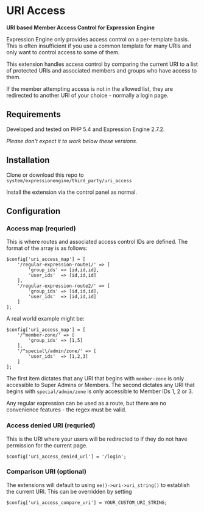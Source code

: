 URI Access
==========

__URI based Member Access Control for Expression Engine__

Expression Engine only provides access control on a per-template basis. This is
often insufficient if you use a common template for many URIs and only want to
control access to some of them.

This extension handles access control by comparing the current URI to a list of
protected URIs and associated members and groups who have access to them.

If the member attempting access is not in the allowed list, they are redirected
to another URI of your choice - normally a login page.

## Requirements

Developed and tested on PHP 5.4 and Expression Engine 2.7.2.

*Please don't expect it to work below these versions.*

## Installation

Clone or download this repo to `system/expressionengine/third_party/uri_access`

Install the extension via the control panel as normal.

## Configuration

### Access map (requried)

This is where routes and associated access control IDs are defined. The format
of the array is as follows:

    $config['uri_access_map'] = [
        '/regular-expression-route1/' => [
            'group_ids' => [id,id,id],
            'user_ids'  => [id,id,id]
        ],
        '/regular-expression-route2/' => [
            'group_ids' => [id,id,id],
            'user_ids'  => [id,id,id]
        ]
    ];

A real world example might be:

    $config['uri_access_map'] = [
        '/^member-zone/' => [
            'group_ids' => [1,5]
        ],
        '/^special\/admin/zone/' => [
            'user_ids'  => [1,2,3]
        ]
    ];

The first item dictates that any URI that begins with `member-zone` is only accessible
to Super Admins or Members. The second dictates any URI that begins with
`special/admin/zone` is only accessible to Member IDs 1, 2 or 3.

Any regular expression can be used as a route, but there are no convenience
features - the regex must be valid.

### Access denied URI (requried)

This is the URI where your users will be redirected to if they do not have
permission for the current page.

    $config['uri_access_denied_url'] = '/login';

### Comparison URI (optional)

The extensions will default to using `ee()->uri->uri_string()` to establish the
current URI. This can be overridden by setting

    $config['uri_access_compare_uri'] = YOUR_CUSTOM_URI_STRING;

